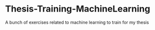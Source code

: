 # Thesis-Training-MachineLearning
A bunch of exercises related to machine learning to train for my thesis
